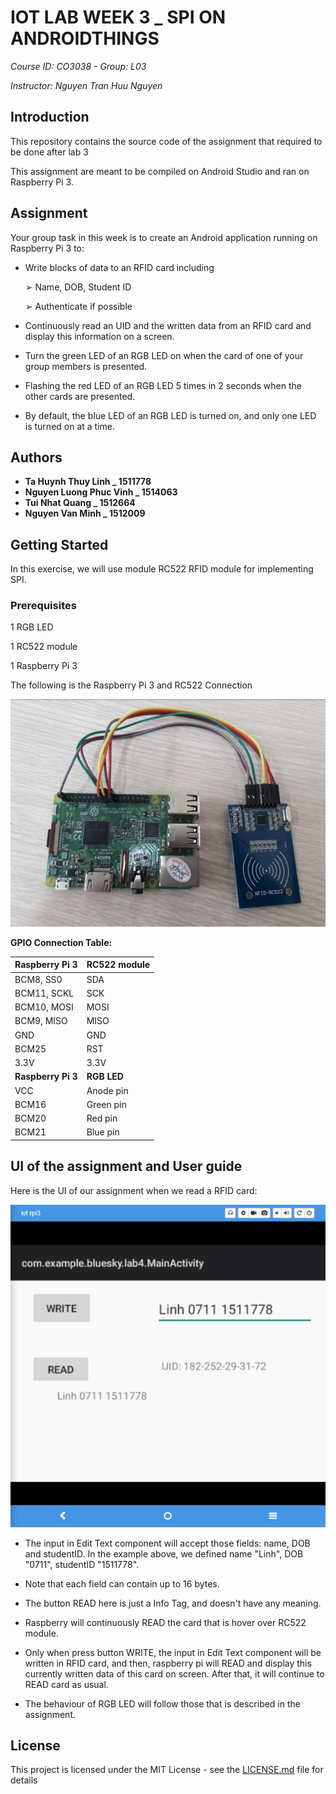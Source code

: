 # IOT LAB WEEK 3 _ SPI ON ANDROIDTHINGS 

*Course ID: CO3038 - Group: L03*

*Instructor: Nguyen Tran Huu Nguyen*

## Introduction

This repository contains the source code of the assignment that required to be done after lab 3

This assignment are meant to be compiled on Android Studio and ran on Raspberry Pi 3.

## Assignment

Your group task in this week is to create an Android application running on Raspberry Pi 3 to:
- Write blocks of data to an RFID card including

  ➢ Name, DOB, Student ID

  ➢ Authenticate if possible

- Continuously read an UID and the written data from an RFID card and display this information
on a screen.
- Turn the green LED of an RGB LED on when the card of one of your group members is presented.
- Flashing the red LED of an RGB LED 5 times in 2 seconds when the other cards are presented.
- By default, the blue LED of an RGB LED is turned on, and only one LED is turned on at a time.

## Authors

* **Ta Huynh Thuy Linh _ 1511778**
* **Nguyen Luong Phuc Vinh _ 1514063**
* **Tui Nhat Quang _ 1512664**
* **Nguyen Van Minh _ 1512009**

## Getting Started

In this exercise, we will use module RC522 RFID module for implementing SPI. 

### Prerequisites

1 RGB LED

1 RC522 module

1 Raspberry Pi 3 

The following is the Raspberry Pi 3 and RC522 Connection

![alt text](https://github.com/lefeno/lab_iot/blob/lab03_iot/3_Diagram.PNG)

**GPIO Connection Table:**

|Raspberry Pi 3|RC522 module|
|:--|:--|
|BCM8, SS0|SDA| 
BCM11, SCKL|SCK
BCM10, MOSI|MOSI
BCM9, MISO|MISO
GND|GND
BCM25|RST
3.3V|3.3V
**Raspberry Pi 3**|**RGB LED**|
VCC|Anode pin 
BCM16|Green pin 
BCM20|Red pin
BCM21|Blue pin

## UI of the assignment and User guide

Here is the UI of our assignment when we read a RFID card:

![alt text](https://github.com/lefeno/lab_iot/blob/lab03_iot/3_UI.PNG)

- The input in Edit Text component will accept those fields: name, DOB and studentID. In the example above, we defined name "Linh", DOB "0711", studentID "1511778".

- Note that each field can contain up to 16 bytes.

- The button READ here is just a Info Tag, and doesn't have any meaning.

- Raspberry will continuously READ the card that is hover over RC522 module.

- Only when press button WRITE, the input in Edit Text component will be written in RFID card, and then, raspberry pi will READ and display this currently written data of this card on screen. After that, it will continue to READ card as usual.

- The behaviour of RGB LED will follow those that is described in the assignment.

## License

This project is licensed under the MIT License - see the [LICENSE.md](LICENSE.md) file for details


